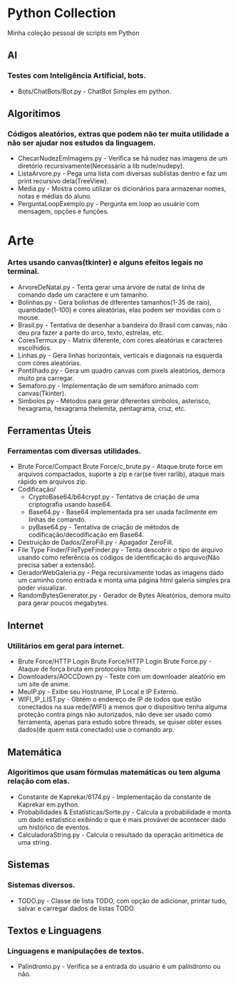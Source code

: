 # Python Collection
Minha coleção pessoal de scripts em Python
## AI
### Testes com Inteligência Artificial, bots.
 * Bots/ChatBots/Bot.py - ChatBot Simples em python.

## Algoritimos
### Códigos aleatórios, extras que podem não ter muita utilidade a não ser ajudar nos estudos da linguagem.
 * ChecarNudezEmImagens.py - Verifica se há nudez nas imagens de um diretório recursivamente(Necessário a lib nude/nudepy).
 * ListaArvore.py - Pega uma lista com diversas sublistas dentro e faz um print recursivo dela(TreeView).
 * Media.py - Mostra como utilizar os dicionários para armazenar nomes, notas e médias do aluno.
 * PerguntaLoopExemplo.py - Pergunta em loop ao usuário com mensagem, opções e funções.

# Arte
### Artes usando canvas(tkinter) e alguns efeitos legais no terminal.
 * ArvoreDeNatal.py - Tenta gerar uma árvore de natal de linha de comando dado um caractere e um tamanho.
 * Bolinhas.py - Gera bolinhas de diferentes tamanhos(1-35 de raio), quantidade(1-100) e cores aleatórias, elas podem ser movidas com o mouse.
 * Brasil.py - Tentativa de desenhar a bandeira do Brasil com canvas, não deu pra fazer a parte do arco, texto, estrelas, etc.
 * CoresTermux.py - Matrix diferente, com cores aleatórias e caracteres escolhidos.
 * Linhas.py - Gera linhas horizontais, verticais e diagonais na esquerda com cores aleatórias.
 * Pontilhado.py - Gera um quadro canvas com pixels aleatórios, demora muito pra carregar.
 * Semaforo.py - Implementação de um semáforo animado com canvas(Tkinter).
 * Simbolos.py - Métodos para gerar diferentes símbolos, asterisco, hexagrama, hexagrama thelemita, pentagrama, cruz, etc.

## Ferramentas Úteis
### Ferramentas com diversas utilidades.
 * Brute Force/Compact Brute Force/c_brute.py - Ataque brute force em arquivos compactados, suporte a zip e rar(se tiver rarlib), ataque mais rápido em arquivos zip.
 * Codificação/
   * CryptoBase64/b64crypt.py - Tentativa de criação de uma criptografia usando base64.
   * Base64.py - Base64 implementada pra ser usada facilmente em linhas de comando.
   * pyBase64.py - Tentativa de criação de métodos de codificação/decodificação em Base64.
 * Destruição de Dados/ZeroFill.py - Apagador ZeroFill.
 * File Type Finder/FileTypeFinder.py - Tenta descobrir o tipo de arquivo usando como referência os códigos de identificação do arquivo(Não precisa saber a extensão).
 * GeradorWebGaleria.py - Pega recursivamente todas as imagens dado um caminho como entrada e monta uma página html galeria simples pra poder visualizar.
 * RandomBytesGenerator.py - Gerador de Bytes Aleatórios, demora muito para gerar poucos megabytes.

## Internet
### Utilitários em geral para internet.
 * Brute Force/HTTP Login Brute Force/HTTP Login Brute Force.py - Ataque de força bruta em protocolos http.
 * Downloaders/AOCCDown.py - Teste com um downloader aleatório em um site de anime.
 * MeuIP.py - Exibe seu Hostname, IP Local e IP Externo.
 * WIFI_IP_LIST.py - Obtém o endereço de IP de todos que estão conectados na sua rede(WIFI) a menos que o dispositivo tenha alguma proteção contra pings não autorizados, não deve ser usado como ferramenta, apenas para estudo sobre threads, se quiser obter esses dados(de quem está conectado) use o comando arp.

## Matemática
### Algoritimos que usam fórmulas matemáticas ou tem alguma relação com elas.
 * Constante de Kaprekar/6174.py - Implementação da constante de Kaprekar em python.
 * Probabilidades & Estatísticas/Sorte.py - Calcula a probabilidade e monta um dado estatístico exibindo o que é mais provável de acontecer dado um histórico de eventos.
 * CalculadoraString.py - Calcula o resultado da operação aritimética de uma string.

## Sistemas
### Sistemas diversos.
 * TODO.py - Classe de lista TODO, com opção de adicionar, printar tudo, salvar e carregar dados de listas TODO.

## Textos e Linguagens
### Linguagens e manipulações de textos.
 * Palindromo.py - Verifica se a entrada do usuário é um palíndromo ou não.
